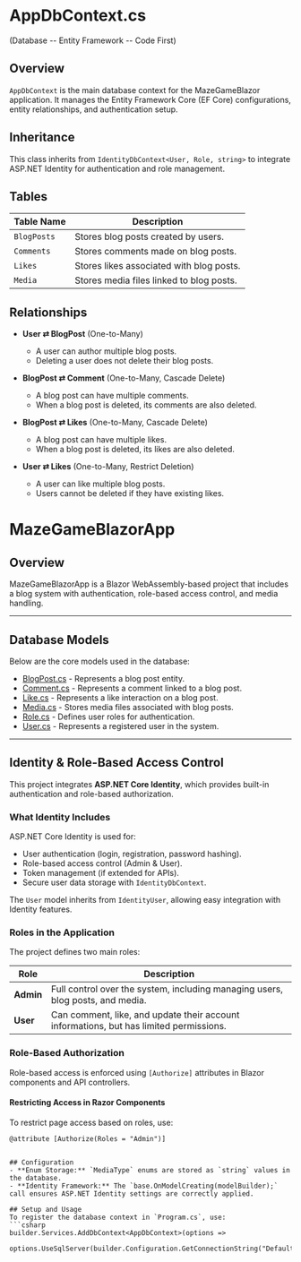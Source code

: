 
# AppDbContext.cs 
(Database -- Entity Framework -- Code First)

## Overview
`AppDbContext` is the main database context for the MazeGameBlazor application. It manages the Entity Framework Core (EF Core) configurations, entity relationships, and authentication setup.

## Inheritance
This class inherits from `IdentityDbContext<User, Role, string>` to integrate ASP.NET Identity for authentication and role management.

## Tables
| Table Name | Description |
|------------|------------|
| `BlogPosts` | Stores blog posts created by users. |
| `Comments` | Stores comments made on blog posts. |
| `Likes` | Stores likes associated with blog posts. |
| `Media` | Stores media files linked to blog posts. |

## Relationships
- **User ⇄ BlogPost** (One-to-Many)  
  - A user can author multiple blog posts.
  - Deleting a user does not delete their blog posts.
  
- **BlogPost ⇄ Comment** (One-to-Many, Cascade Delete)  
  - A blog post can have multiple comments.
  - When a blog post is deleted, its comments are also deleted.

- **BlogPost ⇄ Likes** (One-to-Many, Cascade Delete)  
  - A blog post can have multiple likes.
  - When a blog post is deleted, its likes are also deleted.

- **User ⇄ Likes** (One-to-Many, Restrict Deletion)  
  - A user can like multiple blog posts.
  - Users cannot be deleted if they have existing likes.



# MazeGameBlazorApp

## Overview
MazeGameBlazorApp is a Blazor WebAssembly-based project that includes a blog system with authentication, role-based access control, and media handling.

---

## Database Models

Below are the core models used in the database:

- [BlogPost.cs](../MazeGameBlazorApp/MazeGameBlazor/MazeGameBlazor/Database/Models/BlogPost.cs) - Represents a blog post entity.
- [Comment.cs](../MazeGameBlazorApp/MazeGameBlazor/MazeGameBlazor/Database/Models/Comment.cs) - Represents a comment linked to a blog post.
- [Like.cs](../MazeGameBlazorApp/MazeGameBlazor/MazeGameBlazor/Database/Models/Like.cs) - Represents a like interaction on a blog post.
- [Media.cs](../MazeGameBlazorApp/MazeGameBlazor/MazeGameBlazor/Database/Models/Media.cs) - Stores media files associated with blog posts.
- [Role.cs](../MazeGameBlazorApp/MazeGameBlazor/MazeGameBlazor/Database/Models/Role.cs) - Defines user roles for authentication.
- [User.cs](../MazeGameBlazorApp/MazeGameBlazor/MazeGameBlazor/Database/Models/User.cs) - Represents a registered user in the system.

---

## Identity & Role-Based Access Control

This project integrates **ASP.NET Core Identity**, which provides built-in authentication and role-based authorization.

### **What Identity Includes**
ASP.NET Core Identity is used for:
- User authentication (login, registration, password hashing).
- Role-based access control (Admin & User).
- Token management (if extended for APIs).
- Secure user data storage with `IdentityDbContext`.

The `User` model inherits from `IdentityUser`, allowing easy integration with Identity features.

### **Roles in the Application**
The project defines two main roles:

| Role   | Description |
|--------|------------|
| **Admin** | Full control over the system, including managing users, blog posts, and media. |
| **User**  | Can comment, like, and update their account informations, but has limited permissions. |

### **Role-Based Authorization**
Role-based access is enforced using `[Authorize]` attributes in Blazor components and API controllers.

#### **Restricting Access in Razor Components**
To restrict page access based on roles, use:

```razor
@attribute [Authorize(Roles = "Admin")]


## Configuration
- **Enum Storage:** `MediaType` enums are stored as `string` values in the database.
- **Identity Framework:** The `base.OnModelCreating(modelBuilder);` call ensures ASP.NET Identity settings are correctly applied.

## Setup and Usage
To register the database context in `Program.cs`, use:
```csharp
builder.Services.AddDbContext<AppDbContext>(options =>
    options.UseSqlServer(builder.Configuration.GetConnectionString("DefaultConnection")));
